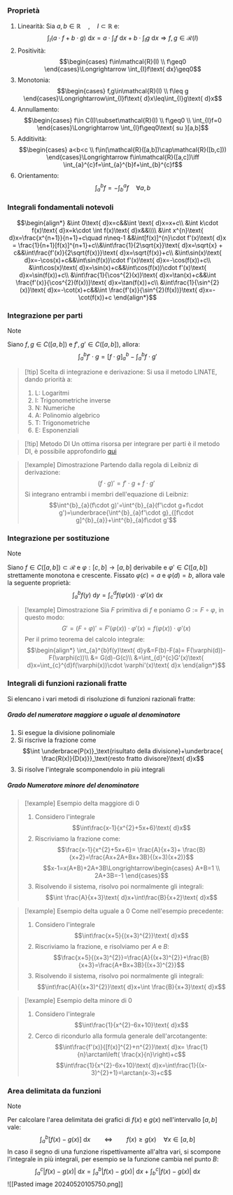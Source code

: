 ### Proprietà
1. Linearità:
Sia $a,b\in\mathbb{R}\quad,\quad I\subset\mathbb{R}$ e: $$\int_{I}(a\cdot f+ b\cdot g)\text{ d}x=a\cdot \int_{I} f\text{ d}x+b\cdot \int_{I} g\text{ d}x\Longrightarrow f,g\in\mathcal{R}(I)$$
2. Positività: $$\begin{cases}
f\in\mathcal{R}(I) \\
f\geq0
\end{cases}\Longrightarrow \int_{I}f\text{ dx}\geq0$$
3. Monotonia: $$\begin{cases}
f,g\in\mathcal{R}(I) \\
f\leq g
\end{cases}\Longrightarrow\int_{I}f\text{ d}x\leq\int_{I}g\text{ d}x$$
4. Annullamento: $$\begin{cases}
f\in C(I)\subset\mathcal{R}(I) \\
f\geq0 \\
\int_{I}f=0
\end{cases}\Longrightarrow \int_{I}f\geq0\text{ su }[a,b]$$
5. Additività: $$\begin{cases}
a<b<c \\
f\in(\mathcal{R}([a,b])\cap\mathcal{R}([b,c]))
\end{cases}\Longrightarrow f\in\mathcal{R}([a,c])\iff \int_{a}^{c}f=\int_{a}^{b}f+\int_{b}^{c}f$$
6. Orientamento:
$$\int^{b}_{a}f=-\int^{a}_{b}f\quad\forall a,b$$
### Integrali fondamentali notevoli
$$\begin{align*}
&\int 0\text{ d}x=c&&\int \text{ d}x=x+c\\
&\int k\cdot f(x)\text{ d}x=k\cdot \int f(x)\text{ d}x&&\\\\
&\int x^{n}\text{ d}x=\frac{x^{n+1}}{n+1}+c\quad n\neq-1
&&\int[f(x)]^{n}\cdot f'(x)\text{ d}x = \frac{1}{n+1}[f(x)]^{n+1}+c\\&\int\frac{1}{2\sqrt{x}}\text{ d}x=\sqrt{x} + c&&\int\frac{f'(x)}{2\sqrt{f(x)}}\text{ d}x=\sqrt{f(x)}+c\\
&\int\sin(x)\text{ d}x=-\cos(x)+c&&\int\sin(f(x))\cdot f'(x)\text{ d}x=-\cos(f(x))+c\\
&\int\cos(x)\text{ d}x=\sin(x)+c&&\int\cos(f(x))\cdot f'(x)\text{ d}x=\sin(f(x))+c\\
&\int\frac{1}{\cos^{2}(x)}\text{ d}x=\tan(x)+c&&\int \frac{f'(x)}{\cos^{2}(f(x))}\text{ d}x=\tan(f(x))+c\\
&\int\frac{1}{\sin^{2}(x)}\text{ d}x=-\cot(x)+c&&\int \frac{f'(x)}{\sin^{2}(f(x))}\text{ d}x=-\cot(f(x))+c
\end{align*}$$

### Integrazione per parti
>[!note]
>Siano $f,g\in C([a,b])$ e $f',g'\in C([a,b])$, allora: $$\int_{a}^{b} f'\cdot g= [f\cdot g]^{b}_{a}-\int_{a}^{b}f\cdot g'$$

>[!tip] Scelta di integrazione e derivazione:
>Si usa il metodo LINATE, dando priorità a:
>1. L: Logaritmi
>2. I: Trigonometriche inverse
>3. N: Numeriche
>4. A: Polinomio algebrico
>5. T: Trigonometriche
>6. E: Esponenziali

>[!tip] Metodo DI
>Un ottima risorsa per integrare per parti è il metodo DI, è possibile approfondirlo [qui](https://www.youtube.com/watch?v=2I-_SV8cwsw)

>[!example] Dimostrazione
>Partendo dalla regola di Leibniz di derivazione: $$(f\cdot g)'= f'\cdot g+f\cdot g'$$
>Si integrano entrambi i membri dell'equazione di Leibniz: $$\int^{b}_{a}(f\cdot g)'=\int^{b}_{a}(f'\cdot g+f\cdot g')=\underbrace{\int^{b}_{a}f'\cdot g}_{[f\cdot g]^{b}_{a}}+\int^{b}_{a}f\cdot g'$$
### Integrazione per sostituzione
>[!note]
>Siano $f\in C([a,b])\subset\mathcal{R}$ e $\varphi:[c,b]\to[a,b]$ derivabile e $\varphi'\in C([a,b])$ strettamente monotona e crescente. Fissato $\varphi(c)=a$ e $\varphi(d)=b$, allora vale la seguente proprietà:
>$$\int_{a}^{b}f(y)\text{ d}y=\int_{c}^{d}f(\varphi(x))\cdot \varphi'(x)\text{ d}x$$

>[!example] Dimostrazione
>Sia $F$ primitiva di $f$ e poniamo $G:=F\circ\varphi$, in questo modo: $$G'=(F\circ\varphi)'=F'(\varphi(x))\cdot\varphi'(x)=f(\varphi(x))\cdot\varphi'(x)$$
>Per il primo teorema del calcolo integrale: $$\begin{align*}
\int_{a}^{b}f(y)\text{ d}y&=F(b)-F(a)= F(\varphi(d))-F(\varphi(c))\\
&= G(d)-G(c)\\
&=\int_{d}^{c}G'(x)\text{ d}x=\int_{c}^{d}f(\varphi(x))\cdot \varphi'(x)\text{ d}x
\end{align*}$$

### Integrali di funzioni razionali fratte
Si elencano i vari metodi di risoluzione di funzioni razionali fratte:

##### Grado del numeratore maggiore o uguale al denominatore
1. Si esegue la divisione polinomiale
2. Si riscrive la frazione come $$\int \underbrace{P(x)}_\text{risultato della divisione}+\underbrace{ \frac{R(x)}{D(x)}}_\text{resto fratto divisore}\text{ d}x$$
3. Si risolve l'integrale scomponendolo in più integrali

##### Grado Numeratore minore del denominatore

>[!example] Esempio delta maggiore di $0$
>1. Considero l'integrale $$\int\frac{x-1}{x^{2}+5x+6}\text{ d}x$$
>2. Riscriviamo la frazione come: $$\frac{x-1}{x^{2}+5x+6}= \frac{A}{x+3}+ \frac{B}{x+2}=\frac{Ax+2A+Bx+3B}{(x+3)(x+2)}$$
>$$x-1=x(A+B)+2A+3B\Longrightarrow\begin{cases}
>A+B=1 \\
>2A+3B=-1
>\end{cases}$$
>3. Risolvendo il sistema, risolvo poi normalmente gli integrali: $$\int \frac{A}{x+3}\text{ d}x+\int\frac{B}{x+2}\text{ d}x$$

>[!example] Esempio delta uguale a $0$
>Come nell'esempio precedente:
>1. Considero l'integrale $$\int\frac{x+5}{(x+3)^{2}}\text{ d}x$$
>2. Riscriviamo la frazione, e risolviamo per $A$ e $B$: $$\frac{x+5}{(x+3)^{2}}=\frac{A}{(x+3)^{2}}+\frac{B}{x+3}=\frac{A+Bx+3B}{(x+3)^{2}}$$
>3. Risolvendo il sistema, risolvo poi normalmente gli integrali: $$\int\frac{A}{(x+3)^{2}}\text{ d}x+\int \frac{B}{x+3}\text{ d}x$$

>[!example] Esempio delta minore di $0$
>1. Considero l'integrale $$\int\frac{1}{x^{2}-6x+10}\text{ d}x$$
>2. Cerco di ricondurlo alla formula generale dell'arcotangente: $$\int\frac{f'(x)}{[f(x)]^{2}+n^{2}}\text{ d}x= \frac{1}{n}\arctan\left( \frac{x}{n}\right)+c$$$$\int\frac{1}{x^{2}-6x+10}\text{ d}x=\int\frac{1}{(x-3)^{2}+1}=\arctan(x-3)+c$$

### Area delimitata da funzioni
>[!note]
>Per calcolare l'area delimitata dei grafici di $f(x)$ e $g(x)$ nell'intervallo $[a,b]$ vale:
>$$\int^{b}_{a}[f(x)-g(x)]\text{ d}x\qquad\iff\qquad f(x)\geq g(x)\quad\forall x\in[a,b]$$
>In caso il segno di una funzione rispettivamente all'altra vari, si scompone l'integrale in più integrali, per esempio se la funzione cambia nel punto $B$: $$\int_{a}^{c}|f(x)-g(x)|\text{ d}x=\int_{a}^{b}|f(x)-g(x)|\text{ d}x+\int_{b}^{c}|f(x)-g(x)|\text{ d}x$$
>![[Pasted image 20240520105750.png]]
